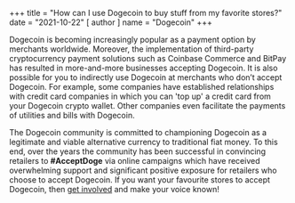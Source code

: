 +++
title = "How can I use Dogecoin to buy stuff from my favorite stores?"
date = "2021-10-22"
[ author ]
  name = "Dogecoin"
+++

Dogecoin is becoming increasingly popular as a payment option by merchants worldwide. Moreover, the implementation of third-party cryptocurrency payment solutions such as Coinbase Commerce and BitPay has resulted in more-and-more businesses accepting Dogecoin. It is also possible for you to indirectly use Dogecoin at merchants who don’t accept Dogecoin. For example, some companies have established relationships with credit card companies in which you can 'top up' a credit card from your Dogecoin crypto wallet. Other companies even facilitate the payments of utilities and bills with Dogecoin.

The Dogecoin community is committed to championing Dogecoin as a legitimate and viable alternative currency to traditional fiat money. To this end, over the years the community has been successful in convincing retailers to **#AcceptDoge** via online campaigns which have received overwhelming support and significant positive exposure for retailers who choose to accept Dogecoin. If you want your favourite stores to accept Dogecoin, then [get involved](/dogepedia/articles/join-the-dogecoin-community) and make your voice known! 